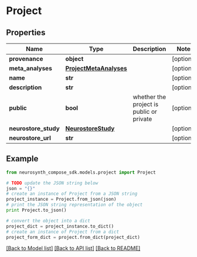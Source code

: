 # Project


## Properties
Name | Type | Description | Notes
------------ | ------------- | ------------- | -------------
**provenance** | **object** |  | [optional] 
**meta_analyses** | [**ProjectMetaAnalyses**](ProjectMetaAnalyses.md) |  | [optional] 
**name** | **str** |  | [optional] 
**description** | **str** |  | [optional] 
**public** | **bool** | whether the project is public or private | [optional] 
**neurostore_study** | [**NeurostoreStudy**](NeurostoreStudy.md) |  | [optional] 
**neurostore_url** | **str** |  | [optional] 

## Example

```python
from neurosynth_compose_sdk.models.project import Project

# TODO update the JSON string below
json = "{}"
# create an instance of Project from a JSON string
project_instance = Project.from_json(json)
# print the JSON string representation of the object
print Project.to_json()

# convert the object into a dict
project_dict = project_instance.to_dict()
# create an instance of Project from a dict
project_form_dict = project.from_dict(project_dict)
```
[[Back to Model list]](../README.md#documentation-for-models) [[Back to API list]](../README.md#documentation-for-api-endpoints) [[Back to README]](../README.md)


